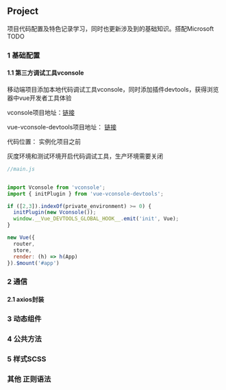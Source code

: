 ## Project

项目代码配置及特色记录学习，同时也更新涉及到的基础知识。搭配Microsoft TODO



### 1 基础配置

#### 1.1 第三方调试工具vconsole

移动端项目添加本地代码调试工具vconsole，同时添加插件devtools，获得浏览器中vue开发者工具体验

vconsole项目地址：[链接](https://github.com/Tencent/vConsole)

vue-vconsole-devtools项目地址： [链接](https://github.com/Zippowxk/vue-vconsole-devtools)

代码位置： 实例化项目之前

灰度环境和测试环境开启代码调试工具，生产环境需要关闭

```javascript
//main.js


import Vconsole from 'vconsole';
import { initPlugin } from 'vue-vconsole-devtools';

if ([2,3]).indexOf(private_environment) >= 0) {
  initPlugin(new Vconsole());
  window.__Vue_DEVTOOLS_GLOBAL_HOOK__.emit('init', Vue);
}

new Vue({
  router,
  store,
  render: (h) => h(App)
}).$mount('#app')
```









### 2 通信

#### 2.1 axios封装



### 3 动态组件





### 4 公共方法





### 5 样式SCSS

#### 



### 其他 正则语法

```js
```



